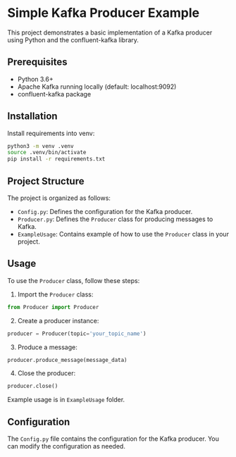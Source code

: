 # Simple Kafka Producer Example

This project demonstrates a basic implementation of a Kafka producer using Python and the confluent-kafka library.

## Prerequisites

- Python 3.6+
- Apache Kafka running locally (default: localhost:9092)
- confluent-kafka package

## Installation

Install requirements into venv:

```bash
python3 -m venv .venv
source .venv/bin/activate
pip install -r requirements.txt
```


## Project Structure

The project is organized as follows:

- `Config.py`: Defines the configuration for the Kafka producer.
- `Producer.py`: Defines the `Producer` class for producing messages to Kafka.
- `ExampleUsage`: Contains example of how to use the `Producer` class in your project.

## Usage

To use the `Producer` class, follow these steps:

1. Import the `Producer` class:

```python
from Producer import Producer
```

2. Create a producer instance:

```python
producer = Producer(topic='your_topic_name')
```

3. Produce a message:

```python
producer.produce_message(message_data)
```

4. Close the producer:

```python
producer.close()
```

Example usage is in `ExampleUsage` folder.

## Configuration

The `Config.py` file contains the configuration for the Kafka producer. You can modify the configuration as needed.

